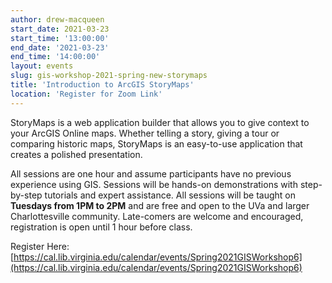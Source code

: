 ```yaml
---
author: drew-macqueen
start_date: 2021-03-23
start_time: '13:00:00'
end_date: '2021-03-23'
end_time: '14:00:00'
layout: events
slug: gis-workshop-2021-spring-new-storymaps
title: 'Introduction to ArcGIS StoryMaps'
location: 'Register for Zoom Link'
---
```


StoryMaps is a web application builder that allows you to give context to your ArcGIS Online maps.  Whether telling a story, giving a tour or comparing historic maps, StoryMaps is an easy-to-use application that creates a polished presentation. 

All sessions are one hour and assume participants have no previous experience using GIS.  Sessions will be hands-on demonstrations with step-by-step tutorials and expert assistance.  All sessions will be taught on **Tuesdays from 1PM to 2PM** and are free and open to the UVa and larger Charlottesville community. Late-comers are welcome and encouraged, registration is open until 1 hour before class.

Register Here: [https://cal.lib.virginia.edu/calendar/events/Spring2021GISWorkshop6](https://cal.lib.virginia.edu/calendar/events/Spring2021GISWorkshop6)